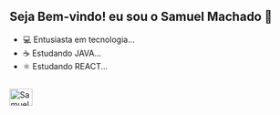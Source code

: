 ## Seja Bem-vindo! eu sou o Samuel Machado 👋



- 💻 Entusiasta em tecnologia...
- ☕ Estudando JAVA...
- ⚛️ Estudando REACT...

<div style="display: inline_block"> <br>
<img align="center" alt="Samuel Java" height="30" width="40" 
            <img src="https://cdn.jsdelivr.net/gh/devicons/devicon@latest/icons/java/java-original-wordmark.svg" />
</div>


